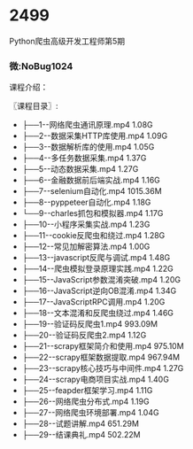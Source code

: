 # 2499
Python爬虫高级开发工程师第5期
### 微:NoBug1024 


课程介绍：

〖课程目录〗:

- ├──1--网络爬虫通讯原理.mp4  1.08G
- ├──2--数据采集HTTP库使用.mp4  1.09G
- ├──3--数据解析库的使用.mp4  1.05G
- ├──4--多任务数据采集.mp4  1.37G
- ├──5--动态数据采集.mp4  1.27G
- ├──6--金融数据前后端实战.mp4  1.16G
- ├──7--selenium自动化.mp4  1015.36M
- ├──8--pyppeteer自动化.mp4  1.18G
- └──9--charles抓包和模拟器.mp4  1.17G
- ├──10--小程序采集实战.mp4  1.23G
- ├──11--cookie反爬虫和绕过.mp4  1.28G
- ├──12--常见加解密算法.mp4  1.00G
- ├──13--javascript反爬与调试.mp4  1.48G
- ├──14--爬虫模拟登录原理实践.mp4  1.22G
- ├──15--JavaScript参数混淆突破.mp4  1.20G
- ├──16--JavaScript逆向OB混淆.mp4  1.34G
- ├──17--JavaScriptRPC调用.mp4  1.20G
- ├──18--文本混淆和反爬虫绕过.mp4  1.46G
- ├──19--验证码反爬虫1.mp4  993.09M
- ├──20--验证码反爬虫2.mp4  1.12G
- ├──21--scrapy框架简介和使用.mp4  975.10M
- ├──22--scrapy框架数据提取.mp4  967.94M
- ├──23--scrapy核心技巧与中间件.mp4  1.27G
- ├──24--scrapy电商项目实战.mp4  1.40G
- ├──25--feapder框架学习.mp4  1.11G
- ├──26--网络爬虫分布式.mp4  1.19G
- ├──27--网络爬虫环境部署.mp4  1.04G
- ├──28--试题讲解.mp4  651.29M
- ├──29--结课典礼.mp4  502.22M


